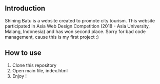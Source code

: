 ## Introduction

Shining Batu is a website created to promote city tourism. This website participated in Asia Web Design Competition (2018 - Asia University, Malang, Indonesia) and has won second place. Sorry for bad code management, cause this is my first project :)

## How to use
1. Clone this repository
2. Open main file, index.html
3. Enjoy !
